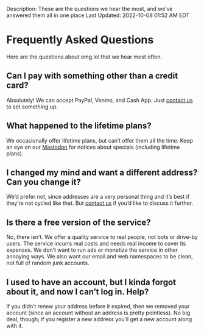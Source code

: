 Description: These are the questions we hear the most, and we’ve answered them all in one place
Last Updated: 2022-10-08 01:52 AM EDT

# Frequently Asked Questions

Here are the questions about omg.lol that we hear most often.

## Can I pay with something other than a credit card?

Absolutely! We can accept PayPal, Venmo, and Cash App. Just [contact us](mailto:help@omg.lol) to set something up.

## What happened to the lifetime plans?

We occasionally offer lifetime plans, but can’t offer them all the time. Keep an eye on our [Mastodon](https://social.lol/@omgdotlol) for notices about specials (including lifetime plans).

## I changed my mind and want a different address? Can you change it?

We’d prefer not, since addresses are a very personal thing and it’s best if they’re not cycled like that. But [contact us](mailto:help@omg.lol) if you’d like to discuss it further.

## Is there a free version of the service?

No, there isn’t. We offer a quality service to real people, not bots or drive-by users. The service incurrs real costs and needs real income to cover its expenses. We don’t want to run ads or monetize the service in other annoying ways. We also want our email and web namespaces to be clean, not full of random junk accounts.

## I used to have an account, but I kinda forgot about it, and now I can’t log in. Help?

If you didn’t renew your address before it expired, then we removed your account (since an account without an address is pretty pointless). No big deal, though; if you register a new address you’ll get a new account along with it.
